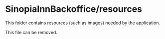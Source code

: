 # SinopiaInnBackoffice/resources

This folder contains resources (such as images) needed by the application. 

This file can be removed.
